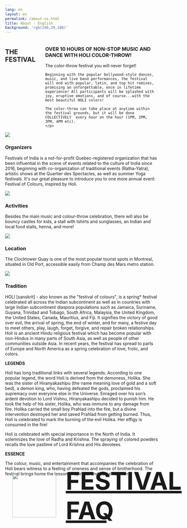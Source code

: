 ```yaml
---
lang: en
layout: en
permalink: /about-us.html
title: About - English
background: 'rgb(246,29,108)'
---
```


<section style="display:flex; gap: 2rem">
  <h1>THE FESTIVAL</h1>
  <div>
    <h3>OVER 10 HOURS OF NON-STOP MUSIC AND DANCE WITH HOLI COLOR-THROW!</h3>
    <p>
    The color-throw festival you will never forget!

    Beginning with the popular bollywood-style dances, music, and live band performances, the festival will end with popular, latin, and top hit remixes, promising an unforgettable, once in lifetime experience! All participants will be splashed with joy, eruptive emotions, and of course...with the most beautiful HOLI colors!

    The color-throw can take place at anytime within the festival grounds, but it will be done COLLECTIVELY  every hour on the hour (1PM, 2PM, 3PM, 4PM etc).
    </p>
  </div>
</section>

<article>
<img src="{{site.baseurl}}/assets/organizers.webp"/>
<div>
  <h3>Organizers</h3>
  <p>Festivals of India is a not-for-profit Quebec-registered organization that has been influential in the scene of events related to the culture of India since 2016, beginning with co-organization of traditional events (Ratha-Yatra), artistic shows at the Quartier des Spectacles, as well as summer Yoga festivals. It's  our great pleasure to introduce you to one more annual event: Festival of Colours, inspired by Holi.</p>
</div>
</article>

<article>
<img src="{{site.baseurl}}/assets/activities.webp"/>
<div>
  <h3>Activities</h3>
  <p>Besides the main music and colour-throw celebration, there will also be bouncy castles for kids, a stall with tshirts and sunglasses, an Indian and local food stalls, henna, and more!</p>
</div>
</article>

<article>
<img src="{{site.baseurl}}/assets/location.webp"/>
<div>
  <h3>Location</h3>
  <p>The Clocktower Quay is one of the most popular tourist spots in Montreal, situated in Old Port, accessible easily from Champ des Mars metro station. </p>
</div>
</article>

<article>
<img src="{{site.baseurl}}/assets/tradition.webp"/>
<div>
  <h3>Tradition</h3>
  <p>HOLI [sanskrit] - also known as the "festival of colours", is a spring* festival celebrated all across the Indian subcontinent as well as in countries with large Indian subcontinent diaspora populations such as Jamaica, Suriname, Guyana, Trinidad and Tobago, South Africa, Malaysia, the United Kingdom, the United States, Canada, Mauritius, and Fiji. It signifies the victory of good over evil, the arrival of spring, the end of winter, and for many, a festive day to meet others, play, laugh, forget, forgive, and repair broken relationships. Holi is an ancient Hindu religious festival which has become popular with non-Hindus in many parts of South Asia, as well as people of other communities outside Asia. In recent years, the festival has spread to parts of Europe and North America as a spring celebration of love, frolic, and colors.

  <strong>LEGENDS</strong>

  Holi has long traditional links with several legends. According to one popular legend, the word Holi is derived from the demoness, Holika. She was the sister of Hiranyakashipu (the name meaning love of gold and a soft bed), a demon king, who, having defeated the gods, proclaimed his supremacy over everyone else in the Universe. Enraged over his son’s ardent devotion to Lord Vishnu, Hiranyakashipu decided to punish him. He took the help of his sister, Holika, who was immune to any damage from fire. Holika carried the small boy Prahlad into the fire, but a divine intervention destroyed her and saved Prahlad from getting burned. Thus, Holi is celebrated to mark the burning of the evil Holika. Her effigy is consumed in the fire!

  Holi is celebrated with special importance in the North of India. It solemnizes the love of Radha and Krishna. The spraying of colored powders recalls the love pastime of Lord Krishna and His devotees.

  <strong>ESSENCE</strong>

  The colour, music, and entertainment that accompanies the celebration of Holi bears witness to a feeling of oneness and sense of brotherhood. The festival brings home the lesson of spiritual and social harmony!
  </p>
</div>
</article>

<h3 style="display:flex; gap: 2rem;align-items:center;margin:-3rem 0 0 1.5rem;font-size:5rem">
  <img src="{{site.baseurl}}/assets/question.webp" height="144"/>
  <a href="./faq" style="text-decoration:underline">
  FESTIVAL FAQ
  </a>
</h3>
